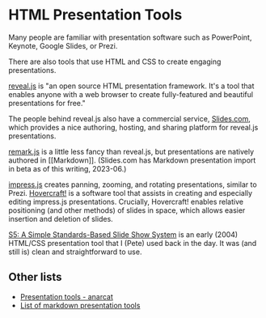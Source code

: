 # HTML Presentation Tools

Many people are familiar with presentation software such as PowerPoint, Keynote, Google Slides, or Prezi.

There are also tools that use HTML and CSS to create engaging presentations.

[reveal.js](https://revealjs.com/) is "an open source HTML presentation framework. It's a tool that enables anyone with a web browser to create fully-featured and beautiful presentations for free."

The people behind reveal.js also have a commercial service, [Slides.com](https://slides.com/), which provides a nice authoring, hosting, and sharing platform for reveal.js presentations.

[remark.js](https://remarkjs.com/) is a little less fancy than reveal.js, but presentations are natively authored in [[Markdown]]. (Slides.com has Markdown presentation import in beta as of this writing, 2023-06.)

[impress.js](https://impress.js.org/) creates panning, zooming, and rotating presentations, similar to Prezi. [Hovercraft!](https://hovercraft.readthedocs.io/) is a software tool that assists in creating and especially editing impress.js presentations. Crucially, Hovercraft! enables relative positioning (and other methods) of slides in space, which allows easier insertion and deletion of slides.

[S5: A Simple Standards-Based Slide Show System](https://meyerweb.com/eric/tools/s5/) is an early (2004) HTML/CSS presentation tool that I (Pete) used back in the day. It was (and still is) clean and straightforward to use.

## Other lists

- [Presentation tools \- anarcat](https://anarc.at/blog/2020-09-30-presentation-tools/)
- [List of markdown presentation tools](https://gist.github.com/johnloy/27dd124ad40e210e91c70dd1c24ac8c8)